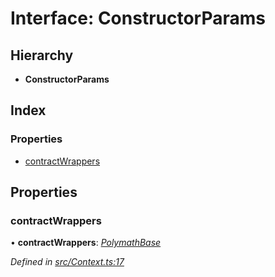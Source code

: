 # Interface: ConstructorParams

## Hierarchy

- **ConstructorParams**

## Index

### Properties

- [contractWrappers](_context_.constructorparams.md#contractwrappers)

## Properties

### contractWrappers

• **contractWrappers**: _[PolymathBase](../classes/_polymathbase_.polymathbase.md)_

_Defined in [src/Context.ts:17](https://github.com/PolymathNetwork/polymath-sdk/blob/a1cd5e3/src/Context.ts#L17)_
